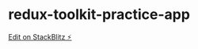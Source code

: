 # redux-toolkit-practice-app

[Edit on StackBlitz ⚡️](https://stackblitz.com/edit/vitejs-vite-5mwjmi)